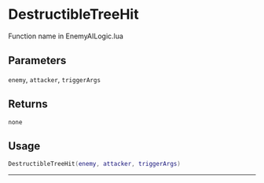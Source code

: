 # DestructibleTreeHit
Function name in EnemyAILogic.lua
## Parameters
`enemy`, `attacker`, `triggerArgs`
## Returns
`none`
## Usage
```lua
DestructibleTreeHit(enemy, attacker, triggerArgs)
```
---
